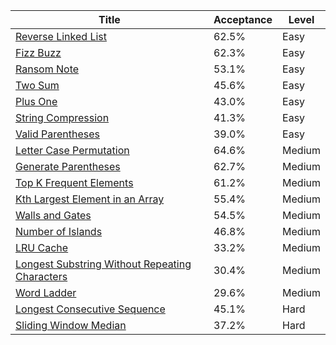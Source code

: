| Title                                                                                                                          | Acceptance   | Level   |
|--------------------------------------------------------------------------------------------------------------------------------|--------------|---------|
| [Reverse Linked List](https://leetcode.com/problems/reverse-linked-list)                                                       | 62.5%        | Easy    |
| [Fizz Buzz](https://leetcode.com/problems/fizz-buzz)                                                                           | 62.3%        | Easy    |
| [Ransom Note](https://leetcode.com/problems/ransom-note)                                                                       | 53.1%        | Easy    |
| [Two Sum](https://leetcode.com/problems/two-sum)                                                                               | 45.6%        | Easy    |
| [Plus One](https://leetcode.com/problems/plus-one)                                                                             | 43.0%        | Easy    |
| [String Compression](https://leetcode.com/problems/string-compression)                                                         | 41.3%        | Easy    |
| [Valid Parentheses](https://leetcode.com/problems/valid-parentheses)                                                           | 39.0%        | Easy    |
| [Letter Case Permutation](https://leetcode.com/problems/letter-case-permutation)                                               | 64.6%        | Medium  |
| [Generate Parentheses](https://leetcode.com/problems/generate-parentheses)                                                     | 62.7%        | Medium  |
| [Top K Frequent Elements](https://leetcode.com/problems/top-k-frequent-elements)                                               | 61.2%        | Medium  |
| [Kth Largest Element in an Array](https://leetcode.com/problems/kth-largest-element-in-an-array)                               | 55.4%        | Medium  |
| [Walls and Gates](https://leetcode.com/problems/walls-and-gates)                                                               | 54.5%        | Medium  |
| [Number of Islands](https://leetcode.com/problems/number-of-islands)                                                           | 46.8%        | Medium  |
| [LRU Cache](https://leetcode.com/problems/lru-cache)                                                                           | 33.2%        | Medium  |
| [Longest Substring Without Repeating Characters](https://leetcode.com/problems/longest-substring-without-repeating-characters) | 30.4%        | Medium  |
| [Word Ladder](https://leetcode.com/problems/word-ladder)                                                                       | 29.6%        | Medium  |
| [Longest Consecutive Sequence](https://leetcode.com/problems/longest-consecutive-sequence)                                     | 45.1%        | Hard    |
| [Sliding Window Median](https://leetcode.com/problems/sliding-window-median)                                                   | 37.2%        | Hard    |